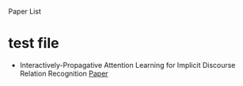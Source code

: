 Paper List
# test file

* Interactively-Propagative Attention Learning for Implicit Discourse Relation Recognition  [Paper](https://www.aclweb.org/anthology/2020.coling-main.282)

